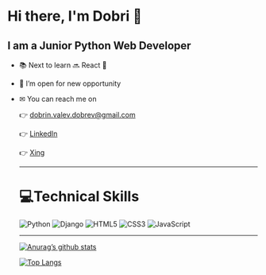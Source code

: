  <h1> Hi there, I'm Dobri 👋 </h1>
 
 <h2> I am a Junior Python Web Developer </h2>

- 📚  Next to learn 🔜 React 💪
- 👔 I’m open for new opportunity 
- ✉ You can reach me on
     
     👉 dobrin.valev.dobrev@gmail.com
     
     👉  [LinkedIn](https://www.linkedin.com/in/dobrin-dobrev-dd/)
     
     👉 <a href="https://www.xing.com/profile/Dobrin_Dobrev15/cv" target="_blank">Xing</a>
     
     <hr>
     
     <h1> 
     💻Technical Skills 
     </h1>
     
     ![Python](https://img.shields.io/badge/python-3670A0?style=for-the-badge&logo=python&logoColor=ffdd54) 
     ![Django](https://img.shields.io/badge/django-%23092E20.svg?style=for-the-badge&logo=django&logoColor=white)
     ![HTML5](https://img.shields.io/badge/html5-%23E34F26.svg?style=for-the-badge&logo=html5&logoColor=white)
     ![CSS3](https://img.shields.io/badge/css3-%231572B6.svg?style=for-the-badge&logo=css3&logoColor=white)
     ![JavaScript](https://img.shields.io/badge/javascript-%23323330.svg?style=for-the-badge&logo=javascript&logoColor=%23F7DF1E)
      
     <hr>
       
     [![Anurag’s github stats](https://github-readme-stats.vercel.app/api?username=dvdobrev)](https://github.com/dvdobrev)

     [![Top Langs](https://github-readme-stats.vercel.app/api/top-langs/?username=dvdobrev&layout=compact)](https://github.com/dvdobrev)
     
<!--      
     ![](https://github-readme-stats.vercel.app/api?username=dvdobrev&theme=dark&hide_border=false&include_all_commits=false&count_private=false)<br/>
![](https://github-readme-stats.vercel.app/api/top-langs/?username=dvdobrev&theme=dark&hide_border=false&include_all_commits=false&count_private=false&layout=compact)
 -->









<!--
**dvdorbev85/dvdorbev85** is a ✨ _special_ ✨ repository because its `README.md` (this file) appears on your GitHub profile.

Here are some ideas to get you started:

- 🔭 I’m currently working on ...
- 🌱 I’m currently learning ...
- 👯 I’m looking to collaborate on ...
- 🤔 I’m looking for help with ...
- 💬 Ask me about ...
- 📫 How to reach me: ...
- 😄 Pronouns: ...
- ⚡ Fun fact: ...
-->
